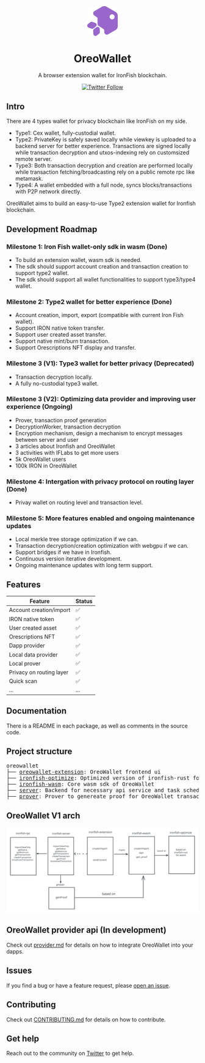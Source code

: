<p align="center">
  <img src="assets/logo.svg" width="80" alt="Logo for OreoWallet" />
</p>

<h1 align="center">
  OreoWallet
</h1>

<p align="center">
  A browser extension wallet for IronFish blockchain.
</p>

<div align="center">

[![Twitter Follow](https://img.shields.io/twitter/follow/oreowallet?style=social)](https://twitter.com/oreowallet)

</div>

## Intro

There are 4 types wallet for privacy blockchain like IronFish on my side.

- Type1: Cex wallet, fully-custodial wallet.
- Type2: PrivateKey is safely saved locally while viewkey is uploaded to a backend server for better experience. Transactions are signed locally while transaction decryption and utxos-indexing rely on customsized remote server.
- Type3: Both transaction decryption and creation are performed locally while transaction fetching/broadcasting rely on a public remote rpc like metamask.
- Type4: A wallet embedded with a full node, syncs blocks/transactions with P2P network directly.

OreoWallet aims to build an easy-to-use Type2 extension wallet for Ironfish blockchain.

## Development Roadmap

### Milestone 1: Iron Fish wallet-only sdk in wasm (Done)
- To build an extension wallet, wasm sdk is needed.
- The sdk should support account creation and transaction creation to support type2 wallet.
- The sdk should support all wallet functionalities to support type3/type4 wallet.

### Milestone 2: Type2 wallet for better experience (Done)
- Account creation, import, export (compatible with current Iron Fish wallet).
- Support IRON native token transfer.
- Support user created asset transfer.
- Support native mint/burn transaction.
- Support Orescriptions NFT display and transfer.

### Milestone 3 (V1): Type3 wallet for better privacy (Deprecated)
- Transaction decryption locally.
- A fully no-custodial type3 wallet.

### Milestone 3 (V2): Optimizing data provider and improving user experience (Ongoing)
- Prover, transaction proof generation
- DecryptionWorker, transaction decryption
- Encryption mechanism, design a mechanism to encrypt messages between server and user 
- 3 articles about Ironfish and OreoWallet
- 3 activities with IFLabs to get more users
- 5k OreoWallet users
- 100k IRON in OreoWallet

### Milestone 4: Intergation with privacy protocol on routing layer (Done)
- Privay wallet on routing level and transaction level. 

### Milestone 5: More features enabled and ongoing maintenance updates
- Local merkle tree storage optimization if we can.
- Transaction decryption/creation optimization with webgpu if we can.
- Support bridges if we have in Ironfish.
- Continuous version iterative development.
- Ongoing maintenance updates with long term support.

## Features

| Feature                  | Status |
| ------------------------ | ------ |
| Account creation/import  | ✅      |
| IRON native token        | ✅      |
| User created asset       | ✅      |
| Orescriptions NFT        | ✅      |
| Dapp provider            | ✅      |
| Local data provider      | ✅      |
| Local prover             | ✅      |
| Privacy on routing layer | ✅      |
| Quick scan               | ✅      |
| ...                      | ...    |

## Documentation

There is a README in each package, as well as comments in the source code.

## Project structure

<pre>
oreowallet
├── <a href="https://github.com/oreoslabs/oreowallet-extension">oreowallet-extension</a>: OreoWallet frontend ui 
├── <a href="https://github.com/oreoslabs/ironfish-optimize">ironfish-optimize</a>: Optimized version of ironfish-rust for wasm env
├── <a href="https://github.com/oreoslabs/ironfish-wasm">ironfish-wasm</a>: Core wasm sdk of OreoWallet
├── <a href="https://github.com/oreoslabs/ironfish-server">server</a>: Backend for necessary api service and task scheduling
├── <a href="https://github.com/oreoslabs/ironfish-server">prover</a>: Prover to genereate proof for OreoWallet transactions
</pre>

## OreoWallet V1 arch

![basic arch](assets/arch.svg)

## OreoWallet provider api (In development)

Check out [provider.md](./provider.md) for details on how to integrate OreoWallet into your dapps.

## Issues

If you find a bug or have a feature request, please [open an issue](https://github.com/oreoslabs/oreowallet/issues/new).

## Contributing

Check out [CONTRIBUTING.md](./CONTRIBUTING.md) for details on how to contribute.

## Get help

Reach out to the community on [Twitter](https://twitter.com/oreowallet) to get help.

